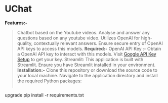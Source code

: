 # UChat
**Features:-**
>Chatbot based on the Youtube videos. Analyse and answer any questions based on any youtube video. Utilizes OpenAI for high-quality, contextually relevant answers. Ensure secure entry of OpenAI API keys to access this models.
**Required:-**
> OpenAI API Key :- Obtain a OpenAI API key to interact with this models. Visit [Google API Key Setup](https://platform.openai.com/api-keys) to get your key. Streamlit: This application is built with Streamlit. Ensure you have Streamlit installed in your environment.
**Installation:-**
> Clone this repository or download the source code to your local machine. Navigate to the application directory and install the required Python packages:
>```bash
upgrade pip install -r requirements.txt

